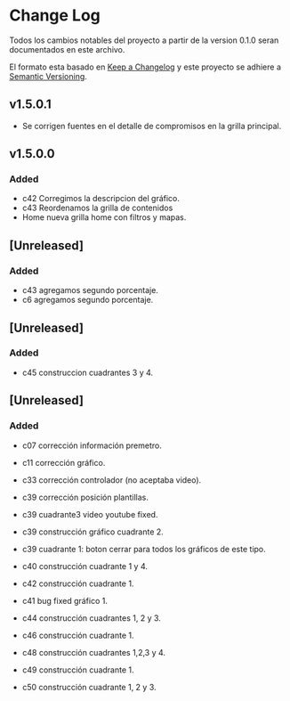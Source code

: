 # Change Log
Todos los cambios notables del proyecto a partir de la version 0.1.0 seran documentados en este archivo.

El formato esta basado en [Keep a Changelog](http://keepachangelog.com/) y este proyecto se adhiere a  [Semantic Versioning](http://semver.org/).

## v1.5.0.1
- Se corrigen fuentes en el detalle de compromisos en la grilla principal.

## v1.5.0.0
### Added 
- c42 Corregimos la descripcion del gráfico.
- c43 Reordenamos la grilla de contenidos
- Home nueva grilla home con filtros y mapas.


## [Unreleased]
### Added
- c43 agregamos segundo porcentaje.
- c6  agregamos segundo porcentaje.

## [Unreleased]
### Added
- c45 construccion cuadrantes 3 y 4.

## [Unreleased]
### Added
- c07 corrección información premetro.

- c11 corrección gráfico.

- c33 corrección controlador (no aceptaba video).

- c39 corrección posición plantillas.

- c39 cuadrante3 video youtube fixed.

- c39 construcción gráfico cuadrante 2.

- c39 cuadrante 1: boton cerrar para todos los gráficos de este tipo.

- c40 construcción cuadrante 1 y 4.

- c42 construcción cuadrante 1.

- c41 bug fixed gráfico 1.

- c44 construcción cuadrantes 1, 2 y 3.

- c46 construcción cuadrante 1.

- c48 construcción cuadrantes 1,2,3 y 4.

- c49 construcción cuadrante 1.

- c50 construcción cuadrante 1, 2 y 3.

